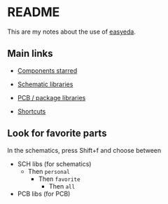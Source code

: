 # README

This are my notes about the use of [easyeda](https://easyeda.com).

## Main links

- [Components starred](https://easyeda.com/account/user/components/stared)

- [Schematic libraries](https://easyeda.com/components?docType=schematic)
- [PCB / package libraries](https://easyeda.com/components?docType=package)

- [Shortcuts](https://docs.easyeda.com/en/Introduction/Shortcut-Keys/index.html)


## Look for favorite parts

In the schematics, press Shift+f and choose between
- SCH libs (for schematics)
  - Then `personal`
    - Then `favorite`
      - Then `all`
- PCB libs (for PCB)

